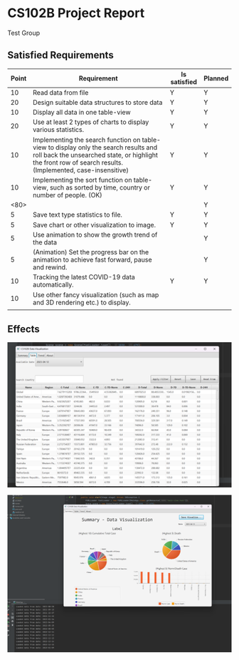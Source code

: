# CS102B Project Report
Test Group

## Satisfied Requirements

| Point | Requirement                                                  | Is satisfied | Planned |
| ----- | ------------------------------------------------------------ | ------------ | ------- |
| 10    | Read data from file                                          | Y            | Y       |
| 20    | Design suitable data structures to store data                | Y            | Y       |
| 10    | Display all data in one table-view                           | Y            | Y       |
| 20    | Use at least 2 types of charts to display various statistics. | Y            | Y       |
| 10    | Implementing the search function on table-view to display only the search results and roll back the unsearched state, or highlight the front row of search results. (Implemented, case-insensitive) | Y            | Y       |
| 10    | Implementing the sort function on table-view, such as sorted by time, country or number of people. (OK) | Y            | Y       |
| <80>  | <Sum of the basic requirements>                              |              | Y       |
| 5     | Save text type statistics to file.                           | Y            | Y       |
| 5     | Save chart or other visualization to image.                  | Y            | Y       |
| 5     | Use animation to show the growth trend of the data           |              | Y       |
| 5     | (Animation) Set the progress bar on the animation to achieve fast forward, pause and rewind. |              | Y       |
| 10    | Tracking the latest COVID-19 data automatically.             | Y            | Y       |
| 10    | Use other fancy visualization (such as map and 3D rendering etc.) to display. |              |         |
|       | <Sum of the bonus requirements>                              |              |         |

## Effects

![image-20230412233949361](readme_img\1.png)

![image-20230412234020072](readme_img\2.png)
